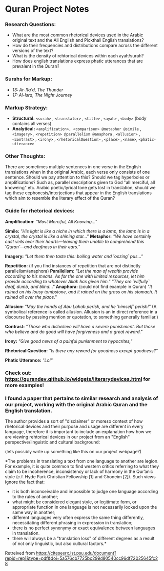 # Quran Project Notes

### Research Questions: 
- What are the most common rhetorical devices used in the Arabic original text and the Ali English and Pickthall English translations? 
- How do their frequencies and distributions compare across the different versions of the text?
- What is the density of rehtorical devices within each ayah/surah?
- How does english translations express phatic utterances that are prevalent in the Quran?

### Surahs for Markup:
- *13: Ar-Ra'd, The Thunder*
- *17: Al-Isra, The Night Journey*

### Markup Strategy:
- **Structural:** `<surah>` , `<translator>` , `<title>` , `<ayah>` , `<body>` (body contains all verses)
- **Analytical:** `<amplification>, <comparison> @metaphor @simile` , `<imagery>` , `<repetition> @parallelism @anaphora` , `<allusion>` , `<contrast>` , `<irony>` , `<rhetoricalQuestion>` , `<place>` , `<name>`, `<phatic-utterance>`

### Other Thoughts:
There are sometimes multiple sentences in one verse in the English translations when in the original Arabic, each verse only consists of one sentence. Should we pay attention to this?
Should we tag hyperboles or amplifications? Such as, parallel descriptions given to God "all merciful, all knoweing" etc.
Arabic poetic/lyrical tone gets lost in translation, should we tag these ecphonesis/interjections that appear in the English translations which aim to resemble the literary effect of the Quran?


### Guide for rhetorical devices:
**Amplification:** *"Most Merciful, All Knowing..."*

**Simile:**  *"His light is like a niche in which there is a lamp, the lamp is in a crystal, the crystal is like a shining star..."* 
**Metaphor:** *"We have certainly cast veils over their hearts—leaving them unable to comprehend this ˹Quran˺—and deafness in their ears."*

**Imagery:** *"Let them then taste this: boiling water and ˹oozing˺ pus..."* 

**Repetition:** (if you find instances of repetition that are not distinctly parallelism/anaphora) 
**Parallelism:** *"Let the man of wealth provide according to his means. As for the one with limited resources, let him provide according to whatever Allah has given him."*
                 *"They are ˹wilfully˺ deaf, dumb, and blind..."*
**Anaphora:** (could not find example in Quran) *"It rained on his lousy tombstone, and it rained on the grass on his stomach. It rained all over the place."* 

**Allusion:** *"May the hands of Abu Lahab perish, and he ˹himself˺ perish!"* (A symbolical reference is called allusion. Allusion is an in direct reference in a discourse by passing mention or quotation, to something generally familiar.)

**Contrast:** *"Those who disbelieve will have a severe punishment. But those who believe and do good will have forgiveness and a great reward."*

**Irony:** *"Give good news of a painful punishment to hypocrites,"*

**Rhetorical Question:** *"Is there any reward for goodness except goodness?"*

**Phatic Utterance:** *"Lo!"*

### Check out: https://qurandev.github.io/widgets/literarydevices.html for more examples!


### I found a paper that pertains to similar research and analysis of our project, working with the original Arabic Quran and the English translation.
The author provides a sort of "disclaimer" or moreso context of how rhetorical devices and their purpose and usage are different in every language, therefore
it is important to include an explanation how how we are viewing rehtorical devices in our project from an "English" perspective/linguistic and cultural background:

(lets possibly write up something like this on our project webpage?)

*The problems in translating a text from one language to another are legion. For example,
it is quite common to find western critics referring to what they claim to be incoherence,
inconsistency or lack of harmony in the Qur’anic style (c.f. Hyde Park Christian
Fellowship [1] and Ghoneim [2]). Such views ignore the fact that: 

- it is both inconceivable and impossible to judge one language according to the rules of
 another;
- what might be considered elegant style, or legitimate form, or appropriate function in
 one language is not necessarily looked upon the same way in another;
-  different languages very often express the same thing differently, necessitating
 different phrasing in expression in translation;
- there is no perfect synonymy or exact equivalence between languages in translation.
- there will always be a "translation loss" of different degrees as a result of not only
 linguistic, but also cultural factors.*

Retreived from https://citeseerx.ist.psu.edu/document?repid=rep1&type=pdf&doi=5a576cb7725bc299d80540cc96df72025645fc28
